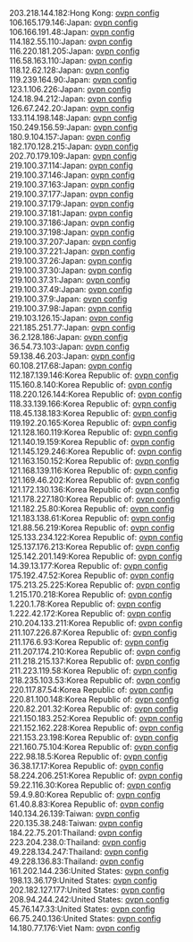 203.218.144.182:Hong Kong: [ovpn config](vpn/203_218_144_182.ovpn)  
106.165.179.146:Japan: [ovpn config](vpn/106_165_179_146.ovpn)  
106.166.191.48:Japan: [ovpn config](vpn/106_166_191_48.ovpn)  
114.182.55.110:Japan: [ovpn config](vpn/114_182_55_110.ovpn)  
116.220.181.205:Japan: [ovpn config](vpn/116_220_181_205.ovpn)  
116.58.163.110:Japan: [ovpn config](vpn/116_58_163_110.ovpn)  
118.12.62.128:Japan: [ovpn config](vpn/118_12_62_128.ovpn)  
119.239.164.90:Japan: [ovpn config](vpn/119_239_164_90.ovpn)  
123.1.106.226:Japan: [ovpn config](vpn/123_1_106_226.ovpn)  
124.18.94.212:Japan: [ovpn config](vpn/124_18_94_212.ovpn)  
126.67.242.20:Japan: [ovpn config](vpn/126_67_242_20.ovpn)  
133.114.198.148:Japan: [ovpn config](vpn/133_114_198_148.ovpn)  
150.249.156.59:Japan: [ovpn config](vpn/150_249_156_59.ovpn)  
180.9.104.157:Japan: [ovpn config](vpn/180_9_104_157.ovpn)  
182.170.128.215:Japan: [ovpn config](vpn/182_170_128_215.ovpn)  
202.70.179.109:Japan: [ovpn config](vpn/202_70_179_109.ovpn)  
219.100.37.114:Japan: [ovpn config](vpn/219_100_37_114.ovpn)  
219.100.37.146:Japan: [ovpn config](vpn/219_100_37_146.ovpn)  
219.100.37.163:Japan: [ovpn config](vpn/219_100_37_163.ovpn)  
219.100.37.177:Japan: [ovpn config](vpn/219_100_37_177.ovpn)  
219.100.37.179:Japan: [ovpn config](vpn/219_100_37_179.ovpn)  
219.100.37.181:Japan: [ovpn config](vpn/219_100_37_181.ovpn)  
219.100.37.186:Japan: [ovpn config](vpn/219_100_37_186.ovpn)  
219.100.37.198:Japan: [ovpn config](vpn/219_100_37_198.ovpn)  
219.100.37.207:Japan: [ovpn config](vpn/219_100_37_207.ovpn)  
219.100.37.221:Japan: [ovpn config](vpn/219_100_37_221.ovpn)  
219.100.37.26:Japan: [ovpn config](vpn/219_100_37_26.ovpn)  
219.100.37.30:Japan: [ovpn config](vpn/219_100_37_30.ovpn)  
219.100.37.31:Japan: [ovpn config](vpn/219_100_37_31.ovpn)  
219.100.37.49:Japan: [ovpn config](vpn/219_100_37_49.ovpn)  
219.100.37.9:Japan: [ovpn config](vpn/219_100_37_9.ovpn)  
219.100.37.98:Japan: [ovpn config](vpn/219_100_37_98.ovpn)  
219.103.126.15:Japan: [ovpn config](vpn/219_103_126_15.ovpn)  
221.185.251.77:Japan: [ovpn config](vpn/221_185_251_77.ovpn)  
36.2.128.186:Japan: [ovpn config](vpn/36_2_128_186.ovpn)  
36.54.73.103:Japan: [ovpn config](vpn/36_54_73_103.ovpn)  
59.138.46.203:Japan: [ovpn config](vpn/59_138_46_203.ovpn)  
60.108.217.68:Japan: [ovpn config](vpn/60_108_217_68.ovpn)  
112.187.139.146:Korea Republic of: [ovpn config](vpn/112_187_139_146.ovpn)  
115.160.8.140:Korea Republic of: [ovpn config](vpn/115_160_8_140.ovpn)  
118.220.126.144:Korea Republic of: [ovpn config](vpn/118_220_126_144.ovpn)  
118.33.139.166:Korea Republic of: [ovpn config](vpn/118_33_139_166.ovpn)  
118.45.138.183:Korea Republic of: [ovpn config](vpn/118_45_138_183.ovpn)  
119.192.20.165:Korea Republic of: [ovpn config](vpn/119_192_20_165.ovpn)  
121.128.160.119:Korea Republic of: [ovpn config](vpn/121_128_160_119.ovpn)  
121.140.19.159:Korea Republic of: [ovpn config](vpn/121_140_19_159.ovpn)  
121.145.129.246:Korea Republic of: [ovpn config](vpn/121_145_129_246.ovpn)  
121.163.150.152:Korea Republic of: [ovpn config](vpn/121_163_150_152.ovpn)  
121.168.139.116:Korea Republic of: [ovpn config](vpn/121_168_139_116.ovpn)  
121.169.46.202:Korea Republic of: [ovpn config](vpn/121_169_46_202.ovpn)  
121.172.130.136:Korea Republic of: [ovpn config](vpn/121_172_130_136.ovpn)  
121.178.227.180:Korea Republic of: [ovpn config](vpn/121_178_227_180.ovpn)  
121.182.25.80:Korea Republic of: [ovpn config](vpn/121_182_25_80.ovpn)  
121.183.138.61:Korea Republic of: [ovpn config](vpn/121_183_138_61.ovpn)  
121.88.56.219:Korea Republic of: [ovpn config](vpn/121_88_56_219.ovpn)  
125.133.234.122:Korea Republic of: [ovpn config](vpn/125_133_234_122.ovpn)  
125.137.176.213:Korea Republic of: [ovpn config](vpn/125_137_176_213.ovpn)  
125.142.201.149:Korea Republic of: [ovpn config](vpn/125_142_201_149.ovpn)  
14.39.13.177:Korea Republic of: [ovpn config](vpn/14_39_13_177.ovpn)  
175.192.47.52:Korea Republic of: [ovpn config](vpn/175_192_47_52.ovpn)  
175.213.25.225:Korea Republic of: [ovpn config](vpn/175_213_25_225.ovpn)  
1.215.170.218:Korea Republic of: [ovpn config](vpn/1_215_170_218.ovpn)  
1.220.1.78:Korea Republic of: [ovpn config](vpn/1_220_1_78.ovpn)  
1.222.42.172:Korea Republic of: [ovpn config](vpn/1_222_42_172.ovpn)  
210.204.133.211:Korea Republic of: [ovpn config](vpn/210_204_133_211.ovpn)  
211.107.226.87:Korea Republic of: [ovpn config](vpn/211_107_226_87.ovpn)  
211.176.6.93:Korea Republic of: [ovpn config](vpn/211_176_6_93.ovpn)  
211.207.174.210:Korea Republic of: [ovpn config](vpn/211_207_174_210.ovpn)  
211.218.215.137:Korea Republic of: [ovpn config](vpn/211_218_215_137.ovpn)  
211.223.119.58:Korea Republic of: [ovpn config](vpn/211_223_119_58.ovpn)  
218.235.103.53:Korea Republic of: [ovpn config](vpn/218_235_103_53.ovpn)  
220.117.87.54:Korea Republic of: [ovpn config](vpn/220_117_87_54.ovpn)  
220.81.100.148:Korea Republic of: [ovpn config](vpn/220_81_100_148.ovpn)  
220.82.201.32:Korea Republic of: [ovpn config](vpn/220_82_201_32.ovpn)  
221.150.183.252:Korea Republic of: [ovpn config](vpn/221_150_183_252.ovpn)  
221.152.162.228:Korea Republic of: [ovpn config](vpn/221_152_162_228.ovpn)  
221.153.23.198:Korea Republic of: [ovpn config](vpn/221_153_23_198.ovpn)  
221.160.75.104:Korea Republic of: [ovpn config](vpn/221_160_75_104.ovpn)  
222.98.18.5:Korea Republic of: [ovpn config](vpn/222_98_18_5.ovpn)  
36.38.17.17:Korea Republic of: [ovpn config](vpn/36_38_17_17.ovpn)  
58.224.206.251:Korea Republic of: [ovpn config](vpn/58_224_206_251.ovpn)  
59.22.116.30:Korea Republic of: [ovpn config](vpn/59_22_116_30.ovpn)  
59.4.9.80:Korea Republic of: [ovpn config](vpn/59_4_9_80.ovpn)  
61.40.8.83:Korea Republic of: [ovpn config](vpn/61_40_8_83.ovpn)  
140.134.26.139:Taiwan: [ovpn config](vpn/140_134_26_139.ovpn)  
220.135.38.248:Taiwan: [ovpn config](vpn/220_135_38_248.ovpn)  
184.22.75.201:Thailand: [ovpn config](vpn/184_22_75_201.ovpn)  
223.204.238.0:Thailand: [ovpn config](vpn/223_204_238_0.ovpn)  
49.228.134.247:Thailand: [ovpn config](vpn/49_228_134_247.ovpn)  
49.228.136.83:Thailand: [ovpn config](vpn/49_228_136_83.ovpn)  
161.202.144.236:United States: [ovpn config](vpn/161_202_144_236.ovpn)  
198.13.36.179:United States: [ovpn config](vpn/198_13_36_179.ovpn)  
202.182.127.177:United States: [ovpn config](vpn/202_182_127_177.ovpn)  
208.94.244.242:United States: [ovpn config](vpn/208_94_244_242.ovpn)  
45.76.147.33:United States: [ovpn config](vpn/45_76_147_33.ovpn)  
66.75.240.136:United States: [ovpn config](vpn/66_75_240_136.ovpn)  
14.180.77.176:Viet Nam: [ovpn config](vpn/14_180_77_176.ovpn)  
